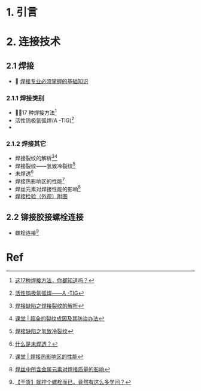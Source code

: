 # 1. 引言


# 2. 连接技术 
## 2.1 焊接 
- 💢 [焊接专业必须掌握的基础知识](https://mp.weixin.qq.com/s/RGj6g9iP_aivEIZUdCuSXg)
### 2.1.1 焊接类别 
- 🏳️‍🌈17 种焊接方法[^1]
- 活性钨极氩弧焊(A -TIG)[^2]
- 
### 2.1.2 焊接其它 
- 焊接裂纹的解析[^3][^4]
- 焊接裂纹——氢致冷裂纹[^9]
- 未焊透[^5]
- 焊接热影响区的性能[^6]
- 焊丝元素对焊接性能的影响[^7]
- [焊接检验（外观）附图](https://mp.weixin.qq.com/s/UL0TGlC_HRdNSztSXTJDWw)
## 2.2 铆接胶接螺栓连接 
- 螺栓连接[^8]



# Ref 

[^1]: [这17种焊接方法，你都知道吗？](https://mp.weixin.qq.com/s/7cxvkCbIUgmXkpPvWTl6qg)
[^2]: [活性钨极氩弧焊——A -TIG](https://mp.weixin.qq.com/s/pECqhP_twVOlBTL2NoG2yA)
[^3]: [焊接缺陷之焊接裂纹的解析](https://mp.weixin.qq.com/s/m7hq_XHeoHqnr7kGZE-k9A)
[^4]: [课堂 | 超全的裂纹成因及其防治办法](https://mp.weixin.qq.com/s/aZazrcZdUvx3tZjRiaTf9Q)
[^5]: [​什么是未焊透？](https://mp.weixin.qq.com/s/suj0Im5YFnQrNnuUsbFMAw)

[^6]: [课堂 | 焊接热影响区的性能](https://mp.weixin.qq.com/s/TfR-IhyUUGicmVB8XAdsUw)
[^7]: [焊丝中所含金属元素对焊接质量的影响](https://mp.weixin.qq.com/s/6kO6Hnjh9fuRIEFkjlATjQ)
[^8]: [【干货】就拧个螺栓而已，竟然有这么多学问？](https://mp.weixin.qq.com/s/_lArTiMIObKtOfeMmwflPw)

[^9]: [焊接缺陷之氢致冷裂纹](https://mp.weixin.qq.com/s/YoxaBEMGNIqPPlbJ9Pz_Eg)
